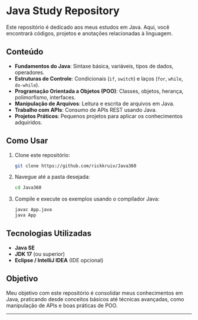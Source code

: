 # Java Study Repository

Este repositório é dedicado aos meus estudos em Java. Aqui, você encontrará códigos, projetos e anotações relacionadas à linguagem.

## Conteúdo

- **Fundamentos do Java**: Sintaxe básica, variáveis, tipos de dados, operadores.
- **Estruturas de Controle**: Condicionais (`if`, `switch`) e laços (`for`, `while`, `do-while`).
- **Programação Orientada a Objetos (POO)**: Classes, objetos, herança, polimorfismo, interfaces.
- **Manipulação de Arquivos**: Leitura e escrita de arquivos em Java.
- **Trabalho com APIs**: Consumo de APIs REST usando Java.
- **Projetos Práticos**: Pequenos projetos para aplicar os conhecimentos adquiridos.

## Como Usar

1. Clone este repositório:
   ```bash
   git clone https://github.com/rickkruiv/Java360
   ```
2. Navegue até a pasta desejada:
   ```bash
   cd Java360
   ```
3. Compile e execute os exemplos usando o compilador Java:
   ```bash
   javac App.java
   java App
   ```

## Tecnologias Utilizadas

- **Java SE**
- **JDK 17** (ou superior)
- **Eclipse / IntelliJ IDEA** (IDE opcional)

## Objetivo

Meu objetivo com este repositório é consolidar meus conhecimentos em Java, praticando desde conceitos básicos até técnicas avançadas, como manipulação de APIs e boas práticas de POO.

---

